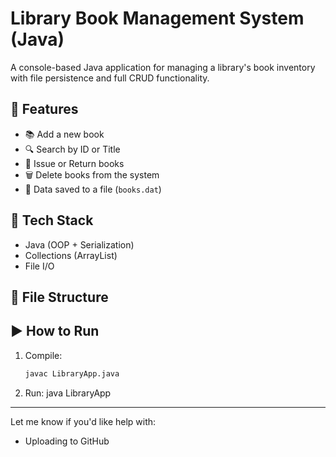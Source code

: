 # Library Book Management System (Java)

A console-based Java application for managing a library's book inventory with file persistence and full CRUD functionality.

## 🚀 Features
- 📚 Add a new book
- 🔍 Search by ID or Title
- 📖 Issue or Return books
- 🗑️ Delete books from the system
- 💾 Data saved to a file (`books.dat`)

## 🧰 Tech Stack
- Java (OOP + Serialization)
- Collections (ArrayList)
- File I/O

## 📁 File Structure


## ▶️ How to Run
1. Compile:
   ```bash
   javac LibraryApp.java
2. Run:
   java LibraryApp

---

Let me know if you'd like help with:
- Uploading to GitHub
